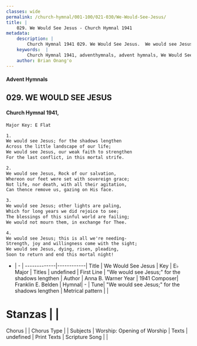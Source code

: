 ```yaml
---
classes: wide
permalink: /church-hymnal/001-100/021-030/We-Would-See-Jesus/
title: |
    029. We Would See Jesus - Church Hymnal 1941
metadata:
    description: |
        Church Hymnal 1941 029. We Would See Jesus.  We would see Jesus; for the shadows lengthen Across the little landscape of our life; We would see Jesus, our weak faith to strengthen For the last conflict, in this mortal strife.  
    keywords:  |
        Church Hymnal 1941, adventhymnals, advent hymnals, We Would See Jesus, "We would see Jesus;" for the shadows lengthen. 
    author: Brian Onang'o
---
```


#### Advent Hymnals
## 029. WE WOULD SEE JESUS
####  Church Hymnal 1941,

```txt
Major Key: E Flat

1.
We would see Jesus; for the shadows lengthen
Across the little landscape of our life;
We would see Jesus, our weak faith to strengthen
For the last conflict, in this mortal strife.

2.
We would see Jesus, Rock of our salvation,
Whereon our feet were set with sovereign grace;
Not life, nor death, with all their agitation,
Can thence remove us, gazing on His face.

3.
We would see Jesus; other lights are paling,
Which for long years we did rejoice to see;
The blessings of this sinful world are failing;
We would not mourn them, in exchange for Thee.

4.
We would see Jesus; this is all we're needing-
Strength, joy and willingness come with the sight;
We would see Jesus, dying, risen, pleading,
Soon to return and end this mortal night!


```

- |   -  |
-------------|------------|
Title | We Would See Jesus |
Key | E♭ Major |
Titles | undefined |
First Line | "We would see Jesus;" for the shadows lengthen |
Author | Anna B. Warner
Year | 1941
Composer| Franklin E. Belden |
Hymnal|  - |
Tune| "We would see Jesus;" for the shadows lengthen |
Metrical pattern | |
# Stanzas |  |
Chorus |  |
Chorus Type |  |
Subjects | Worship: Opening of Worship |
Texts | undefined |
Print Texts | 
Scripture Song |  |
    
